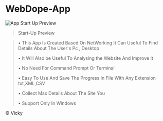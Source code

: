 # WebDope-App

![App Start Up Preview](https://user-images.githubusercontent.com/107568580/197386434-960174ed-cd4f-424b-b1eb-a932b229e701.png)


>Start-Up Preview

>• This App Is Created Based On NetWorking It Can Useful To Find Details About The User's Pc , Desktop
>
>• It Will Also be Useful To Analysing the Website And Improve It
>
>• No Need For Command Prompt Or Terminal
>
>• Easy To Use And Save The Progress In File With Any Extension txt,XML,CSV
>
>• Collect Max Details About The Site You 
>
>• Support Only In Windows


© Vicky
